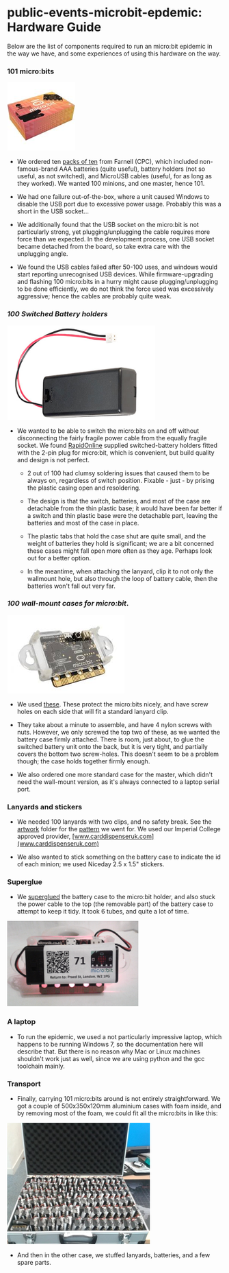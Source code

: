 # public-events-microbit-epdemic: Hardware Guide

Below are the list of components required to run an micro:bit
epidemic in the way we have, and some experiences of using 
this hardware on the way.

### 101 micro:bits

![The micro:bit 10-pack](images/kit-mb.png)

* We ordered ten [packs of ten](http://cpc.farnell.com/bbc-micro-bit/mb224-us/bbc-micro-bit-club-fcc-10-pack/dp/ED00316?rpsku=rel2:ED00036&isexcsku=false)
from Farnell (CPC), which included non-famous-brand AAA batteries (quite useful),
battery holders (not so useful, as not switched), and MicroUSB
cables (useful, for as long as they worked). We wanted 100
minions, and one master, hence 101.

* We had one failure out-of-the-box, where a unit caused
Windows to disable the USB port due to excessive power usage. 
Probably this was a short in the USB socket...

* We additionally found that the USB socket on the micro:bit is
not particularly strong, yet plugging/unplugging the cable
requires more force than we expected. In the development 
process, one USB socket became detached from the board, so take
extra care with the unplugging angle.

* We found the USB cables failed after 50-100 uses, and 
windows would start reporting unrecognised USB devices. While
firmware-upgrading and flashing 100 micro:bits in a hurry 
might cause plugging/unplugging to be done efficiently, we do
not think the force used was excessively aggressive; hence the
cables are probably quite weak.

### _100 Switched Battery holders_

![Switched battery holder](images/kit-sbh.png)

* We wanted to be able to
switch the micro:bits on and off without disconnecting the 
fairly fragile power cable from the equally fragile socket. We 
found [RapidOnline](https://www.rapidonline.com/bbc-micro-bit-switched-battery-box-2-x-aaa-18-2899)
supplied switched-battery holders fitted
with the 2-pin plug for micro:bit, which is convenient, but
build quality and design is not perfect.  
  
  * 2 out of 100 had clumsy soldering issues that caused them to be
  always on, regardless of switch position. Fixable - just - by
  prising the plastic casing open and resoldering.
  
  * The design is that the switch, batteries, and most of the
  case are detachable from the thin plastic base; it would have
  been far better if a switch and thin plastic base were the
  detachable part, leaving the batteries and most of the case in
  place.
  
  * The plastic tabs that hold the case shut are quite small, and
  the weight of batteries they hold is significant; we
  are a bit concerned these cases might fall open more often as
  they age. Perhaps look out for a better option.

  * In the meantime, when attaching the lanyard, clip it to not
  only the wallmount hole, but also through the loop of battery
  cable, then the batteries won't fall out very far.
  
### _100 wall-mount cases for micro:bit_. 

![Wall-mount case for micro:bit](images/kit-wm.png)

* We used [these](http://cpc.farnell.com/kitronik/5605/mi-pro-mountable-case/dp/ED00030). 
These protect the micro:bits nicely, and have screw holes on each side that will fit a
standard lanyard clip.

* They take about a minute to assemble, and have 4 nylon screws
with nuts. However, we only screwed the top two of these, as we
wanted the battery case firmly attached. There is room, just
about, to glue the switched battery unit onto the back, but it 
is very tight, and partially covers the bottom two screw-holes.
This doesn't seem to be a problem though; the case holds 
together firmly enough.

* We also ordered one more standard case for the master, which
didn't need the wall-mount version, as it's always connected 
to a laptop serial port.

### Lanyards and stickers

* We needed 100 lanyards with two clips, and no safety break.
See the [artwork](../artwork) folder for the [pattern](../artwork/microbit-epi-lanyard.png) we went for.
We used our Imperial College approved provider, [www.carddispenseruk.com](www.carddispenseruk.com)

* We also wanted to stick something on the battery case to 
indicate the id of each minion; we used Niceday 2.5 x 1.5" 
stickers.

### Superglue

* We [superglued](https://www.amazon.co.uk/Loctite-Triple-Instant-Adhesive-Bonding/dp/B01BUA92PM/ref=sr_1_7?ie=UTF8&qid=1530712161&sr=8-7&keywords=super+glue+triple) 
the battery case to the micro:bit holder,
and also stuck the power cable to the top (the removable part)
of the battery case to attempt to keep it tidy. It took 6 tubes,
and quite a lot of time.

![Final micro:bit](images/kit-final.png)


### A laptop

* To run the epidemic, we used a not particularly
impressive laptop, which happens to be running Windows 7,
so the documentation here will describe that. But there is
no reason why Mac or Linux machines shouldn't work just
as well, since we are using python and the gcc toolchain 
mainly.

### Transport

* Finally, carrying 101 micro:bits around is not entirely straightforward. 
We got a couple of 500x350x120mm aluminium cases with foam inside, and by removing most
of the foam, we could fit all the micro:bits in like this:

![Case of micro:bits](images/kit-fc.jpg)

* And then in the other case, we stuffed lanyards, batteries, and a few spare parts.
